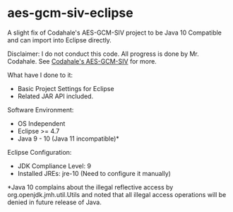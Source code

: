 # aes-gcm-siv-eclipse
A slight fix of Codahale's AES-GCM-SIV project to be Java 10 Compatible and can import into Eclipse directly.

Disclaimer:
I do not conduct this code. All progress is done by Mr. Codahale.
See [Codahale's AES-GCM-SIV](https://github.com/codahale/aes-gcm-siv) for more.

What have I done to it:
  - Basic Project Settings for Eclipse
  - Related JAR API included.

Software Environment:
  - OS Independent
  - Eclipse >= 4.7
  - Java 9 - 10 (Java 11 incompatible)*

Eclipse Configuration:
  - JDK Compliance Level: 9
  - Installed JREs: jre-10 (Need to configure it manually)
  
*Java 10 complains about the illegal reflective access by org.openjdk.jmh.util.Utils and noted that all illegal access operations will be denied in future release of Java.
